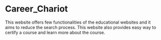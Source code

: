 # Career_Chariot
This website offers few functionalities of the educational websites and it aims to reduce the search process. This website also provides easy way to certify a course and learn more about the course.
